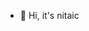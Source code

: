 - 👋 Hi, it's nitaic

<!---
nitavlsi/nitavlsi is a ✨ special ✨ repository because its `README.md` (this file) appears on your GitHub profile.
You can click the Preview link to take a look at your changes.
--->
